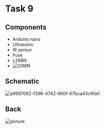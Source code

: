 # Task 9

## Components
- Arduino nano
- Ultrasonic
- IR sensor
- Fuse 
- L298N
- ![l298N](https://github.com/MarwanKenawy/Group2/assets/143660971/afe2e2d6-c99d-49d6-a9c5-4579bdd291bf)


## Schematic
![a9997062-f396-4742-960f-67bca43c6fa0](https://github.com/MarwanKenawy/Group2/assets/69699199/b08c10a5-70c8-4cc2-88cf-b97aaff46204)
## Back
![picture](https://github.com/MarwanKenawy/Group2/assets/143660971/90d5ea0e-f6fe-4b65-bc52-3b318fe10f4f)


